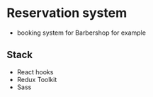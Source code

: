 # Reservation system

- booking system for Barbershop for example

## Stack

- React hooks
- Redux Toolkit
- Sass
